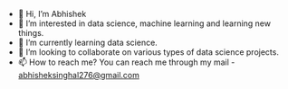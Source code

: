 - 👋 Hi, I’m Abhishek
- 👀 I’m interested in data science, machine learning and learning new things.
- 🌱 I’m currently learning data science.
- 💞️ I’m looking to collaborate on various types of data science projects.
- 📫 How to reach me?
You can reach me through my mail - abhisheksinghal276@gmail.com

<!---
abhisheksinghal276/abhisheksinghal276 is a ✨ special ✨ repository because its `README.md` (this file) appears on your GitHub profile.
You can click the Preview link to take a look at your changes.
--->
